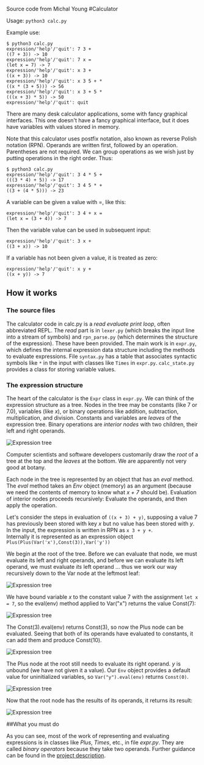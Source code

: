 Source code from Michal Young
#Calculator

Usage:  ```python3 calc.py```

Example use: 

```
$ python3 calc.py 
expression/'help'/'quit': 7 3 +
((7 + 3)) -> 10
expression/'help'/'quit': 7 x =
(let x = 7) -> 7
expression/'help'/'quit': x 3 +
((x + 3)) -> 10
expression/'help'/'quit': x 3 5 + *
((x * (3 + 5))) -> 56
expression/'help'/'quit': x 3 + 5 * 
(((x + 3) * 5)) -> 50
expression/'help'/'quit': quit
```

There are many desk calculator applications, some with fancy graphical interfaces.  This one doesn't have a fancy graphical interface, but it does have variables with values stored in memory. 

Note that this calculator uses postfix notation, also known as reverse Polish notation (RPN).  Operands are written first, followed by an operation.  Parentheses are not required.  We can group operations as we wish just by putting operations in the right order.  Thus: 

```
$ python3 calc.py 
expression/'help'/'quit': 3 4 * 5 +
(((3 * 4) + 5)) -> 17
expression/'help'/'quit': 3 4 5 * +
((3 + (4 * 5))) -> 23
```

A variable can be given a value with =, like this: 

```
expression/'help'/'quit': 3 4 + x =
(let x = (3 + 4)) -> 7
```

Then the variable value can be used in subsequent input: 

```
expression/'help'/'quit': 3 x +
((3 + x)) -> 10
```

If a variable has not been given a value, it is treated as zero: 

```
expression/'help'/'quit': x y +
((x + y)) -> 7
```

## How it works

### The source files

The calculator code in calc.py is a *read evaluate print loop*, often abbreviated REPL.  The *read* part is in ```lexer.py``` (which breaks the input line into a stream of symbols) and ```rpn_parse.py``` (which determines the structure of the expression).  These have been provided.  The main work is in ```expr.py```, which defines the internal expression data structure including the methods to evaluate expressions.  File ```syntax.py``` has a table that associates syntactic symbols like ```*``` in the input with classes like ```Times``` in ```expr.py```.  ```calc_state.py``` provides a class for storing variable values.   

### The expression structure

The heart of the calculator is the ```Expr``` class in ```expr.py```.   We can think of the expression structure as a tree.  Nodes in the tree may be constants (like 7 or 7.0), variables (like *x*), or binary operations like addition, subtraction, multiplication, and division.  Constants and variables are *leaves* of the expression tree.  Binary operations are *interior nodes* with two children, their left and right operands.  

![Expression tree](doc/img/expr-eval-0.png)

Computer scientists and software developers customarily draw the *root* of a tree at the top and the *leaves* at the bottom.  We are apparently not very good at botany.  


 Each node in the tree is represented by an object that has an *eval* method.  The *eval* method takes an *Env* object (memory) as an argument (because we need the contents of memory to know what *x + 7* should be).    Evaluation of interior nodes proceeds recursively:  Evaluate the operands, and then apply the operation.  


Let's consider the steps in evaluation 
of ```((x + 3) + y)```, supposing a value 7 has previously been stored with key *x* but no value has been stored with *y*.   In the input, the expression is written in RPN as ```x 3 + y +```.  
Internally it is represented as an expression 
object ```Plus(Plus(Var('x'),Const(3)),Var('y'))```


We begin at the root of the tree. Before we can evaluate that node, we must evaluate its left and right operands, and before we can evaluate its left operand, we must evaluate *its* left operand ... thus we work our way recursively down to the Var node at the leftmost leaf: 

![Expression tree](doc/img/expr-eval-1.png)

We have bound variable *x* to the constant value 7 with the assignment ```let x = 7```, so the eval(env) method applied to Var("x") returns the value Const(7): 

![Expression tree](doc/img/expr-eval-2.png)

The Const(3).eval(env) returns Const(3), so now the Plus node can be evaluated.  Seeing that both of its operands have evaluated to constants, it can add them and produce Const(10). 

![Expression tree](doc/img/expr-eval-3.png)

The Plus node at the root still needs to evaluate its right operand.   *y* is unbound (we have not given it a value).  Our ```Env``` object provides a default value for uninitialized variables, so ```Var("y").eval(env)``` returns ```Const(0)```.

![Expression tree](doc/img/expr-eval-6.png)

Now that the root node has the results of its operands, it returns its result: 

 ![Expression tree](doc/img/expr-eval-7.png)
 
##What you must do

As you can see, most of the work of representing and evaluating expressions is in classes like *Plus*, *Times*, etc., in file *expr.py*.  They are called *binary operators* because they take two operands.  Further guidance can be found in the [project description](https://classes.cs.uoregon.edu/18S/cis211/projects/calculator.php). 






